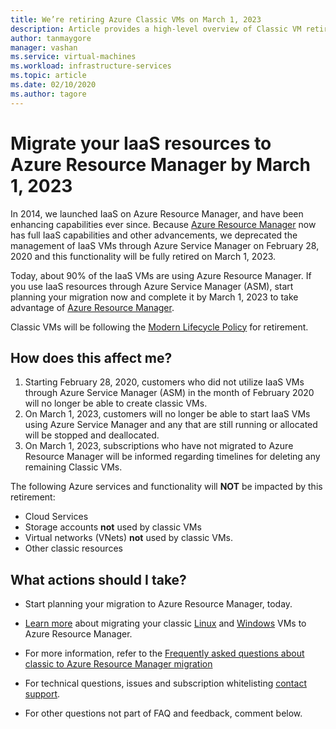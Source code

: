 ```yaml
---
title: We’re retiring Azure Classic VMs on March 1, 2023 
description: Article provides a high-level overview of Classic VM retirement
author: tanmaygore
manager: vashan
ms.service: virtual-machines
ms.workload: infrastructure-services
ms.topic: article
ms.date: 02/10/2020
ms.author: tagore
---
```


# Migrate your IaaS resources to Azure Resource Manager by March 1, 2023 

In 2014, we launched IaaS on Azure Resource Manager, and have been enhancing capabilities ever since. Because [Azure Resource Manager](https://azure.microsoft.com/features/resource-manager/) now has full IaaS capabilities and other advancements, we deprecated the management of IaaS VMs through Azure Service Manager on February 28, 2020 and this functionality will be fully retired on March 1, 2023. 

Today, about 90% of the IaaS VMs are using Azure Resource Manager. If you use IaaS resources through Azure Service Manager (ASM), start planning your migration now and complete it by March 1, 2023 to take advantage of [Azure Resource Manager](https://docs.microsoft.com/azure/azure-resource-manager/management/).

Classic VMs will be following the [Modern Lifecycle Policy](https://support.microsoft.com/help/30881/modern-lifecycle-policy) for retirement.

## How does this affect me? 

1) Starting February 28, 2020, customers who did not utilize IaaS VMs through Azure Service Manager (ASM) in the month of February 2020 will no longer be able to create classic VMs. 
2) On March 1, 2023, customers will no longer be able to start IaaS VMs using Azure Service Manager and any that are still running or allocated will be stopped and deallocated. 
2) On March 1, 2023, subscriptions who have not migrated to Azure Resource Manager will be informed regarding timelines for deleting any remaining Classic VMs.  

The following Azure services and functionality will **NOT** be impacted by this retirement: 
- Cloud Services 
- Storage accounts **not** used by classic VMs 
- Virtual networks (VNets) **not** used by classic VMs. 
- Other classic resources

## What actions should I take? 

- Start planning your migration to Azure Resource Manager, today. 

- [Learn more](https://docs.microsoft.com/azure/virtual-machines/windows/migration-classic-resource-manager-overview) about migrating your classic [Linux](./linux/migration-classic-resource-manager-plan.md) and [Windows](./windows/migration-classic-resource-manager-plan.md) VMs to Azure Resource Manager.

- For more information, refer to the [Frequently asked questions about classic to Azure Resource Manager migration](https://docs.microsoft.com/azure/virtual-machines/windows/migration-classic-resource-manager-faq)

- For technical questions, issues and subscription whitelisting [contact support](https://portal.azure.com/#blade/Microsoft_Azure_Support/HelpAndSupportBlade/newsupportrequest).

- For other questions not part of FAQ and feedback, comment below.
